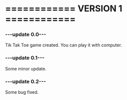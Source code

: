 <h1>============ VERSION 1 ============</h1>

<h3>---update 0.0---</h3>
Tik Tak Toe game created. You can play it with computer.

<h3>---update 0.1---</h3>
Some minor update.

<h3>---update 0.2---</h3>
Some bug fixed.


